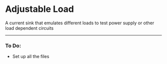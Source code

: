 # Adjustable Load
A current sink that emulates different loads to test power supply or other load dependent circuits

---
### To Do:
- Set up all the files
